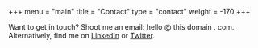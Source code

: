 +++
menu = "main"
title = "Contact"
type = "contact"
weight = -170
+++

Want to get in touch? Shoot me an email: hello @ this domain . com.  
Alternatively, find me on [LinkedIn](https://linkedin.com/in/joeraut/) or [Twitter](https://twitter.com/joeraut).

